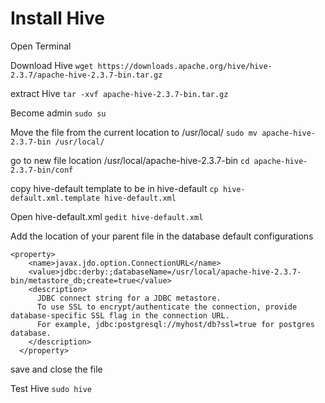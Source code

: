 # Install Hive

Open Terminal

Download Hive
```wget https://downloads.apache.org/hive/hive-2.3.7/apache-hive-2.3.7-bin.tar.gz```

extract Hive
```tar -xvf apache-hive-2.3.7-bin.tar.gz```

Become admin
```sudo su```

Move the file from the current location to /usr/local/
```sudo mv apache-hive-2.3.7-bin /usr/local/```

go to new file location /usr/local/apache-hive-2.3.7-bin
```cd apache-hive-2.3.7-bin/conf```

copy hive-default template to be in hive-default
```cp hive-default.xml.template hive-default.xml```

Open hive-default.xml
```gedit hive-default.xml```

Add the location of your parent file in the database default configurations
```
<property>
    <name>javax.jdo.option.ConnectionURL</name>
    <value>jdbc:derby:;databaseName=/usr/local/apache-hive-2.3.7-bin/metastore_db;create=true</value>
    <description>
      JDBC connect string for a JDBC metastore.
      To use SSL to encrypt/authenticate the connection, provide database-specific SSL flag in the connection URL.
      For example, jdbc:postgresql://myhost/db?ssl=true for postgres database.
    </description>
  </property>
```
save and close the file

Test Hive
```sudo hive```



